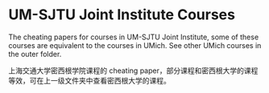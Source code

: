 # UM-SJTU Joint Institute Courses

The cheating papers for courses in UM-SJTU Joint Institute, some of these courses are equivalent to the courses in UMich. See other UMich courses in the outer folder.

上海交通大学密西根学院课程的 cheating paper，部分课程和密西根大学的课程等效，可在上一级文件夹中查看密西根大学的课程。
